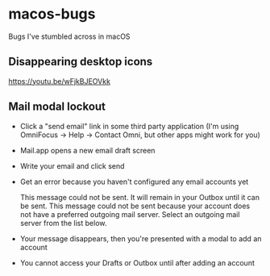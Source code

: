 # macos-bugs
Bugs I've stumbled across in macOS

## Disappearing desktop icons

https://youtu.be/wFjkBJEOVkk 

## Mail modal lockout

- Click a "send email" link in some third party application (I'm using OmniFocus -> Help -> Contact Omni, but other apps might work for you)
- Mail.app opens a new email draft screen
- Write your email and click send
- Get an error because you haven't configured any email accounts yet

    This message could not be sent. It will remain in your Outbox until it can be sent. This message could not be sent because your account does not have a preferred outgoing mail server. Select an outgoing mail server from the list below.

- Your message disappears, then you're presented with a modal to add an account
- You cannot access your Drafts or Outbox until after adding an account
